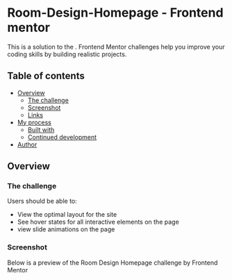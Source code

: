 # Room-Design-Homepage - Frontend mentor
This is a solution to the []().
Frontend Mentor challenges help you improve your coding skills by building realistic projects.

## Table of contents

- [Overview](#overview)
  - [The challenge](#the-challenge)
  - [Screenshot](#screenshot)
  - [Links](#links)
- [My process](#my-process)
  - [Built with](#built-with)
  - [Continued development](#continued-development)
- [Author](#author)

## Overview

### The challenge

Users should be able to:

- View the optimal layout for the site
- See hover states for all interactive elements on the page
- view slide animations on the page

### Screenshot

Below is a preview of the Room Design Homepage challenge by Frontend Mentor <br />
